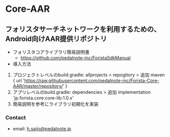 # Core-AAR

## フォリスタサーチネットワークを利用するための、Android向けAAR提供リポジトリ

- フォリスタコアライブラリ簡易説明書
  - https://github.com/pedalnote-inc/ForistaSdkManual
- 導入方法

1. プロジェクトレベルのbuild.gradle: allprojects > repogitory > 追加 maven { url 'https://raw.githubusercontent.com/pedalnote-inc/Forista-Core-AAR/master/repository/' }
2. アプリレベルのbuild.gradle: dependencies > 追加 implementation 'jp.forista.core:core-lib:1.0.x'
3. 簡易説明を参考にライブラリ初期化を実装




### Contact

- email: h.saijo@pedalnote.jp


